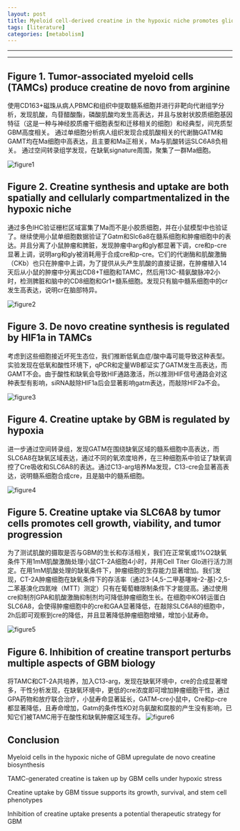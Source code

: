 ```yaml
---
layout: post
title: Myeloid cell-derived creatine in the hypoxic niche promotes glioblastoma growth
tags: [literature]
categories: [metabolism]
---
```


------------------------------------------------------------------------

------------------------------------------------------------------------

## Figure 1. Tumor-associated myeloid cells (TAMCs) produce creatine de novo from arginine
使用CD163+磁珠从病人PBMC和组织中提取髓系细胞并进行非靶向代谢组学分析，发现肌酸，鸟苷醋酸酯，磷酸肌酸均发生高表达，并且与放射状胶质细胞基因特征（这是一种与神经胶质瘤干细胞表型和迁移相关的细胞）和经典型，间充质型GBM高度相关。
通过单细胞分析病人组织发现合成肌酸相关的代谢酶GATM和GAMT均在Ma细胞中高表达，且主要和Ma正相关，Ma与肌酸转运SLC6A8负相关。
通过空间转录组学发现，在缺氧signature周围，聚集了一群Ma细胞。

![figure1](https://ars.els-cdn.com/content/image/1-s2.0-S155041312300445X-gr1.jpg)

## Figure 2. Creatine synthesis and uptake are both spatially and cellularly compartmentalized in the hypoxic niche
通过多色IHC验证栅栏区域富集了Ma而不是小胶质细胞，并在小鼠模型中也验证了。继续使用小鼠单细胞数据验证了Gatm和Slc6a8在髓系细胞和肿瘤细胞中的表达。并且分离了小鼠肿瘤和脾脏，发现肿瘤中arg和gly都显著下调，cre和p-cre显著上调，说明arg和gly被消耗用于合成cre和p-cre。它们的代谢酶和肌酸激酶（CKb）也只在肿瘤中上调，为了提供从头产生肌酸的直接证据，在肿瘤植入14天后从小鼠的肿瘤中分离出CD8+T细胞和TAMC，然后用13C-精氨酸脉冲2小时，检测脾脏和脑中的CD8细胞和Gr1+髓系细胞。发现只有脑中髓系细胞中的cr发生高表达，说明cr在脑部特异。

![figure2](https://ars.els-cdn.com/content/image/1-s2.0-S155041312300445X-gr2.jpg)

## Figure 3. De novo creatine synthesis is regulated by HIF1a in TAMCs
考虑到这些细胞接近坏死生态位，我们推断低氧血症/酸中毒可能导致这种表型。实验发现在低氧和酸性环境下，qPCR和定量WB都证实了GATM发生高表达，而GAMT不会。由于酸性和缺氧会导致HIF通路激活，所以推测HIF信号通路会对这种表型有影响，siRNA敲除HIF1a后会显著影响gatm表达，而敲除HIF2a不会。

![figure3](https://ars.els-cdn.com/content/image/1-s2.0-S155041312300445X-gr3.jpg)

## Figure 4. Creatine uptake by GBM is regulated by hypoxia
进一步通过空间转录组，发现GATM在围绕缺氧区域的髓系细胞中高表达，而SLC6A8在缺氧区域表达，通过不同的氧浓度培养，在三种细胞系中验证了缺氧调控了Cre吸收和SLC6A8的表达。通过C13-arg培养Ma发现，C13-cre会显著高表达，说明髓系细胞合成cre，且是脑中的髓系细胞。

![figure4](https://ars.els-cdn.com/content/image/1-s2.0-S155041312300445X-gr4.jpg)

## Figure 5. Creatine uptake via SLC6A8 by tumor cells promotes cell growth, viability, and tumor progression
为了测试肌酸的摄取是否与GBM的生长和存活相关，我们在正常氧或1%O2缺氧条件下用1mM肌酸激酶处理小鼠CT-2A细胞4小时，并用Cell Titer Glo进行活力测定。在用1mM肌酸处理的缺氧条件下，肿瘤细胞的生存能力显著增加。我们发现，CT-2A肿瘤细胞在缺氧条件下的存活率（通过3-[4,5-二甲基噻唑-2-基]-2,5-二苯基溴化四氮唑（MTT）测定）只有在葡萄糖限制条件下才能提高。通过使用cre抑制剂GPA和肌酸激酶抑制剂均可降低肿瘤细胞生长。在细胞中KO转运蛋白SLC6A8，会使得肿瘤细胞中的cre和GAA显著降低，在敲除SLC6A8的细胞中，2h后即可观察到cre的降低，并且显著降低肿瘤细胞增殖，增加小鼠寿命。

![figure5](https://ars.els-cdn.com/content/image/1-s2.0-S155041312300445X-gr5.jpg)

## Figure 6. Inhibition of creatine transport perturbs multiple aspects of GBM biology
将TAMC和CT-2A共培养，加入C13-arg，发现在缺氧环境中，cre的合成显著增多，干性分析发现，在缺氧环境中，更低的cre浓度即可增加肿瘤细胞干性，通过GPA药物和放疗联合治疗，小鼠寿命显著延长，GATM-cre小鼠中，Cre和p-cre都显著降低，且寿命增加，Gatm的条件性KO对鸟氨酸和腐胺的产生没有影响，已知它们被TAMC用于在酸性和缺氧肿瘤区域生存。
![figure6](https://ars.els-cdn.com/content/image/1-s2.0-S155041312300445X-gr6.jpg)

 ## Conclusion
 Myeloid cells in the hypoxic niche of GBM upregulate de novo creatine biosynthesis 

 TAMC-generated creatine is taken up by GBM cells under hypoxic stress 

 Creatine uptake by GBM tissue supports its growth, survival, and stem cell phenotypes 

 Inhibition of creatine uptake presents a potential therapeutic strategy for GBM 

